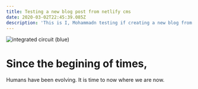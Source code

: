 ```yaml
---
title: Testing a new blog post from netlify cms
date: 2020-03-02T22:45:39.085Z
description: 'This is I, Mohammadn testing if creating a new blog from the CMS is all right.'
---
```

![integrated circuit (blue)](/img/39803117-la-technologie-informatique-illustration-cpu-concept-électronique-.jpg "technology")

# Since the begining of times,

Humans have been evolving. It is time to now where we are now.
